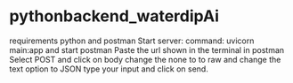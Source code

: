 # pythonbackend_waterdipAi
requirements python and postman
Start server: command: uvicorn main:app and start postman
Paste the url shown in the terminal in postman
Select POST and click on body change the none to to raw and change the text option to JSON
type your input and click on send.
